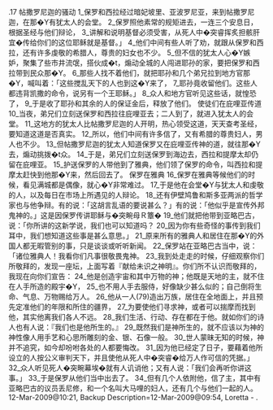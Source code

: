 .17 
帖撒罗尼迦的骚动 
1_保罗和西拉经过暗妃坡里、亚波罗尼亚，来到帖撒罗尼迦，在那�Y有犹太人的会堂。 2_保罗照他素常的规矩进去，一连三个安息日，根据圣经与他们辩论， 3_讲解和说明基督必须受害，从死人中�突睿挥炙担骸肝宜�传给你们的这位耶稣就是基督。」 4_他们中间有些人听了劝，就跟从保罗和西拉，还有许多虔敬的希腊人，尊贵的妇女也不少。 5_但不信的犹太人心�Y嫉妒，聚集了些市井流氓，搭伙成�t，煽动全城的人闯进耶孙的家，要把保罗和西拉带到民众那�Y。 6_那些人找不着他们，就把耶孙和几个弟兄拉到地方官那�Y，喊叫着：「这些搅乱天下的人也到这�Y来了， 7_耶孙竟收留他们。这些人都违背凯撒的命令，说另有一个王耶稣。」 8_众人和地方官听见这些话，就惶恐了， 9_于是收了耶孙和其余的人的保证金后，释放了他们。 
使徒们在庇哩亚传道 
10_当夜，弟兄们立刻送保罗和西拉往庇哩亚去；二人到了，就进入犹太人的会堂。 11_这地方的犹太人比帖撒罗尼迦的人开明，热心领受这道，天天查考圣经，要知道这道是否真实。 12_所以，他们中间有许多信了，又有希腊的尊贵妇人，男人也不少。 13_但帖撒罗尼迦的犹太人知道保罗又在庇哩亚传神的道，就往那�Y去，煽动挑拨�t众。 14_于是，弟兄们立刻送保罗到海边去，西拉和提摩太却仍留在庇哩亚。 15_护送保罗的人带他到了雅典，他们领了保罗的命令，叫西拉和提摩太赶快到他那�Y来，然后回去了。 
保罗在雅典 
16_保罗在雅典等候他们的时候，看见满城都是偶像，就心�Y非常难过。 17_于是他在会堂�Y与犹太人和虔敬的人，以及每日在市场上所遇见的人辩论。 18_还有伊壁鸠鲁和斯多亚两派的哲学家也与他争辩。有的说：「这胡言乱语的要说甚么？」有的说：「他似乎是宣传外邦鬼神的。」这是因保罗传讲耶稣与�突畹母Ｒ簟� 19_他们就把他带到亚略巴古，说：「你所讲的这新学说，我们也可以知道吗？ 20_因为你有些奇怪的事传到我们耳中，我们想知道这些事是甚么意思。」 21_原来所有的雅典人和居住在那�Y的外国人都无暇管别的事，只是谈谈或听听新闻。 
22_保罗站在亚略巴古当中，说：「诸位雅典人！我看你们凡事很敬畏鬼神。 23_我到处走走的时候，仔细观察你们所敬拜的，发现一座坛，上面写着『献给未识之神明』。你们所不认识而敬拜的，我现在向你们宣告： 24_他是创造宇宙和其中万物的神；他既是天地的主，就不住在人手所造的殿宇�Y， 25_也不用人手去服侍，好像缺少甚么似的；自己倒将生命、气息、万物赐给万人。 26_他从一人(79)造出万族，居住在全地面上，并且预先定准他们的年限和所住的疆界， 27_为要使他们寻求神，或者可以揣摩而找到他，其实他离我们各人不远。 28_我们生活、行动、存在都在于他。就如你们的诗人也有人说：『我们也是他所生的。』 29_既然我们是神所生的，就不应该以为神的神性像人用手艺和心思所雕刻的金、银、石像一般。 30_世人蒙昧无知的时候，神并不追究，如今却吩咐各处的人都要悔改。 31_因为他已经定了日子，要藉着他所设立的人按公义审判天下，并且使他从死人中�突睿�给万人作可信的凭据。」 
32_众人听见死人�突畹幕埃�就有人讥诮他；又有人说：「我们会再听你讲这事。」 33_于是保罗从他们当中出去了。 34_但有几个人依附他，信了主，其中有亚略巴古的议员丢尼修，和一个名叫大马哩的妇人，还有几个与他们一起的人。 
12-Mar-2009@10:21, Backup Description=12-Mar-2009@09:54, Loretta - 
. 